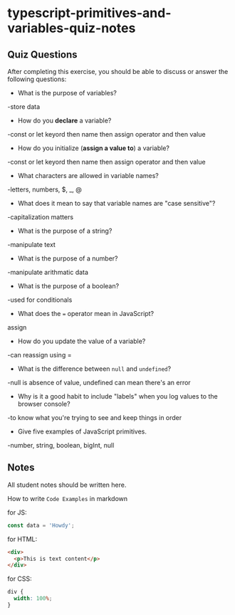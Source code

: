 # typescript-primitives-and-variables-quiz-notes

## Quiz Questions

After completing this exercise, you should be able to discuss or answer the following questions:

- What is the purpose of variables?

-store data

- How do you **declare** a variable?

-const or let keyord then name then assign operator and then value

- How do you initialize (**assign a value to**) a variable?

-const or let keyord then name then assign operator and then value

- What characters are allowed in variable names?

-letters, numbers, $, \_, @

- What does it mean to say that variable names are "case sensitive"?

-capitalization matters

- What is the purpose of a string?

-manipulate text

- What is the purpose of a number?

-manipulate arithmatic data

- What is the purpose of a boolean?

-used for conditionals

- What does the `=` operator mean in JavaScript?

assign

- How do you update the value of a variable?

-can reassign using =

- What is the difference between `null` and `undefined`?

-null is absence of value, undefined can mean there's an error

- Why is it a good habit to include "labels" when you log values to the browser console?

-to know what you're trying to see and keep things in order

- Give five examples of JavaScript primitives.

-number, string, boolean, bigInt, null

## Notes

All student notes should be written here.

How to write `Code Examples` in markdown

for JS:

```javascript
const data = 'Howdy';
```

for HTML:

```html
<div>
  <p>This is text content</p>
</div>
```

for CSS:

```css
div {
  width: 100%;
}
```
